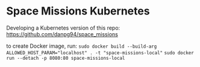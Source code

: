 # Space Missions Kubernetes

Developing a Kubernetes version of this repo: https://github.com/danpg94/space_missions

to create Docker image, run:
```sudo docker build --build-arg ALLOWED_HOST_PARAM="localhost" . -t "space-missions-local"```
```sudo docker run --detach -p 8080:80 space-missions-local```